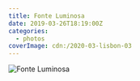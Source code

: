 ```yaml
---
title: Fonte Luminosa
date: 2019-03-26T18:19:00Z
categories:
  - photos
coverImage: cdn:/2020-03-lisbon-03
---
```


![](cdn:/2020-03-lisbon-03?class=fw "Fonte Luminosa")
